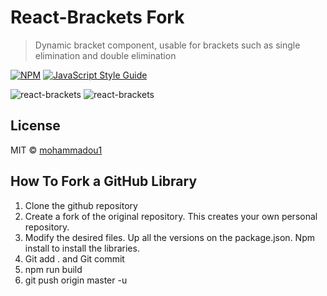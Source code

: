 # React-Brackets Fork

> Dynamic bracket component, usable for brackets such as single elimination and double elimination

[![NPM](https://img.shields.io/npm/v/react-brackets.svg)](0.4.8) [![JavaScript Style Guide](https://img.shields.io/badge/code_style-standard-brightgreen.svg)](https://standardjs.com)

![react-brackets](https://github.com/mohux/react-brackets/blob/master/images/web.gif?raw=true "react-brackets")
![react-brackets](https://github.com/mohux/react-brackets/blob/master/images/mobile.gif?raw=true "react-brackets")

## License

MIT © [mohammadou1](https://github.com/mohammadou1)

## How To Fork a GitHub Library

1. Clone the github repository
2. Create a fork of the original repository. This creates your own personal repository.
3. Modify the desired files. Up all the versions on the package.json. Npm install to install the libraries.
4. Git add . and Git commit
5. npm run build
6. git push origin master -u
